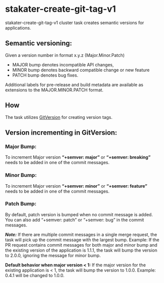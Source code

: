 # stakater-create-git-tag-v1

stakater-create-git-tag-v1 cluster task creates semantic versions for applications.

## Semantic versioning:
Given a version number in format x.y.z (Major.Minor.Patch)
* MAJOR bump denotes incompatible API changes,
* MINOR bump denotes backward compatible change or new feature
* PATCH bump denotes bug fixes.

Additional labels for pre-release and build metadata are available as extensions to the MAJOR.MINOR.PATCH format.

## How
The task utilizes [GitVersion](https://gitversion.net/) for creating version tags.

## Version incrementing in GitVersion:

### Major Bump:
To increment Major version **“+semver: major”**  or **“+semver: breaking”** needs to be added in one of the commit messages.

### Minor Bump:
To increment Major version **“+semver: minor”**  or **“+semver: feature”** needs to be added in one of the commit messages.

### Patch Bump:
By default, patch version is bumped when no commit message is added. 
You can also add “+semver: patch”  or “+semver: bug” in the commit messages.

***Note:*** If there are multiple commit messages in a single merge request, the task will pick up the commit message with the largest bump.
Example: If the PR request contains commit messages for both major and minor bump and the existing version of the application is 1.1.1, the task will bump the version to 2.0.0, ignoring the message for minor bump.

**Default behavior when major version < 1:**
If the major version for the existing application is < 1, the task will bump the version to 1.0.0.
Example: 0.4.1 will be changed to 1.0.0.

